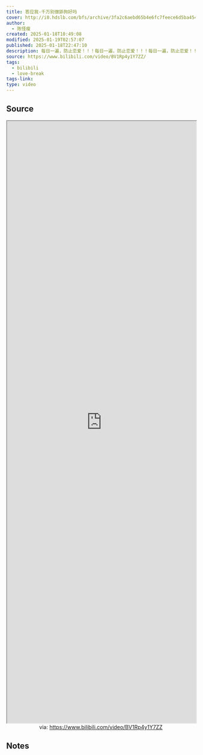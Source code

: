 ```yaml
---
title: 答应我-千万别做舔狗好吗
cover: http://i0.hdslb.com/bfs/archive/3fa2c6aebd65b4e6fc7feece6d5ba4542692b4a9.jpg@189w_107h.webp
author:
  - 陈怪瘦
created: 2025-01-18T10:49:08
modified: 2025-01-19T02:57:07
published: 2025-01-18T22:47:10
description: 每日一遍，防止恋爱！！！每日一遍，防止恋爱！！！每日一遍，防止恋爱！！！
source: https://www.bilibili.com/video/BV1Rp4y1Y7ZZ/
tags:
  - bilibili
  - love-break
tags-link: 
type: video
---
```


## Source

<iframe src='https://player.bilibili.com/player.html?isOutside=true&bvid=BV1Rp4y1Y7ZZ&p=1&autoplay=false' style='height:40vh;width:100%' class='iframe-radius' allow='fullscreen'></iframe>
<center>via: <a href='https://www.bilibili.com/video/BV1Rp4y1Y7ZZ' target='_blank' class='external-link'>https://www.bilibili.com/video/BV1Rp4y1Y7ZZ</a></center>

## Notes
